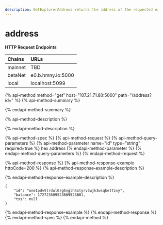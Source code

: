 ```yaml
---
description: GetExplorerAddress returns the address of the requested explorer node.
---
```


# address

**HTTP Request Endpoints**

| Chains | URLs |
| :--- | :--- |
| mainnet | TBD |
| betaNet | e0.b.hmny.io:5000 |
| local | localhost:5099 |

{% api-method method="get" host="107.21.71.80:5000" path="/address?id=" %}
{% api-method-summary %}

{% endapi-method-summary %}

{% api-method-description %}

{% endapi-method-description %}

{% api-method-spec %}
{% api-method-request %}
{% api-method-query-parameters %}
{% api-method-parameter name="id" type="string" required=true %}
hex address
{% endapi-method-parameter %}
{% endapi-method-query-parameters %}
{% endapi-method-request %}

{% api-method-response %}
{% api-method-response-example httpCode=200 %}
{% api-method-response-example-description %}

{% endapi-method-response-example-description %}

```
{
    "id": "one1pdv9lrdwl0rg5vglh4xtyrv3wjk3wsqket7zxy",
    "balance": 172723809523809523801,
    "txs": null
}
```
{% endapi-method-response-example %}
{% endapi-method-response %}
{% endapi-method-spec %}
{% endapi-method %}

